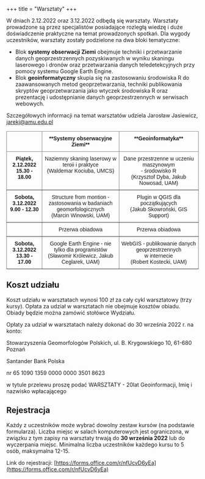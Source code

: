 +++
title = "Warsztaty"
+++

W dniach 2.12.2022 oraz 3.12.2022 odbędą się warsztaty. Warsztaty prowadzone są przez specjalistów posiadające rozległą wiedzę i duże doświadczenie praktyczne na temat prowadzonych spotkań. 
Dla wygody uczestników, warsztaty zostały podzielone na dwa bloki tematyczne: 

- Blok **systemy obserwacji Ziemi** obejmuje techniki i przetwarzanie danych geoprzestrzennych pozyskiwanych w wyniku skaningu laserowego i dronów oraz przetwarzania danych teledetekcyjnych przy pomocy systemu Google Earth Engine. 
- Blok **geoinformatyczny** skupia się na zastosowaniu środowiska R do zaawansowanych metod geoprzetwarzania, techniki publikowania skryptów geoprzetwarzania jako wtyczek środowiska R oraz prezentację i udostępnianie danych geoprzestrzennych w serwisach webowych.

Szczegółowych informacji na temat warsztatów udziela Jarosław Jasiewicz, [jarekj@amu.edu.pl](jarekj@amu.edu.pl)


<style type="text/css">
.tg  {border-collapse:collapse;border-spacing:0;}
.tg td{border-color:black;border-style:solid;border-width:1px;font-family:Arial, sans-serif;font-size:14px;
  overflow:hidden;padding:10px 5px;word-break:normal;}
.tg th{border-color:black;border-style:solid;border-width:1px;font-family:Arial, sans-serif;font-size:14px;
  font-weight:normal;overflow:hidden;padding:10px 5px;word-break:normal;}
.tg .tg-c3ow{border-color:inherit;text-align:center;vertical-align:top}
</style>
<table class="tg">
<thead>
  <tr>
    <th class="tg-c3ow"></th>
    <th class="tg-c3ow"><span style="font-weight:bold">**Systemy obserwacyjne Ziemi**</span></th>
    <th class="tg-c3ow"><span style="font-weight:bold">**Geoinformatyka**</span></th>
  </tr>
</thead>
<tbody>
  <tr>
    <td class="tg-c3ow"><span style="font-weight:bold">Piątek, 2.12.2022</span><br><span style="font-weight:bold">15.30 - 18.00</span></td>
    <td class="tg-c3ow">Naziemny skaning laserowy w teroii i praktyce<br>(Waldemar Kociuba, UMCS)</td>
    <td class="tg-c3ow">Dane przestrzenne w uczeniu maszynowym<br>- środowisko R <br>(Krzysztof Dyba, Jakub Nowosad, UAM)</td>
  </tr>
  <tr>
    <td class="tg-c3ow"><span style="font-weight:bold">Sobota, 3.12.2022</span><br><span style="font-weight:bold">9.00 - 12.30</span></td>
    <td class="tg-c3ow">Structure from montion - <br>zastosowania w badaniach geomorfologicznych<br>(Marcin Winowski, UAM)</td>
    <td class="tg-c3ow">Plugin w QGIS dla początkujących<br>(Jakub Skowroński, GIS Support)</td>
  </tr>
  <tr>
    <td class="tg-c3ow"></td>
    <td class="tg-c3ow">Przerwa obiadowa</td>
    <td class="tg-c3ow">Przerwa obiadowa</td>
  </tr>
  <tr>
    <td class="tg-c3ow"><span style="font-weight:bold">Sobota, 3.12.2022</span><br><span style="font-weight:bold">13.30 - 17.00</span></td>
    <td class="tg-c3ow">Google Earth Engine - nie tylko dla programistów<br>(Sławomir Królewicz, Jakub Ceglarek, UAM) </td>
    <td class="tg-c3ow">WebGIS - publikowanie danych geoprzestrzennych<br>w internecie<br>(Robert Kostecki, UAM)</td>
  </tr>
</tbody>
</table>

## Koszt udziału 
Koszt udziału w warsztatach wynosi 100 zł za cały cykl warsztatowy (trzy kursy). Opłata za udział w warsztatach nie obejmuje kosztów obiadu. Obiady będzie można zamówić stołówce Wydziału.

Opłaty za udział w warsztatach należy dokonać do 30 września 2022 r. na konto:

Stowarzyszenia Geomorfologów Polskich, ul. B. Krygowskiego 10, 61-680 Poznań

Santander Bank Polska 

nr 65 1090 1359 0000 0000 3501 8623

w tytule przelewu proszę podać WARSZTATY - 20lat Geoinformacji, Imię i nazwisko wpłacającego

## Rejestracja 
Każdy z uczestników może wybrać dowolny zestaw kursów (na podstawie formularza).
Liczba miejsc w salach komputerowych jest ograniczona, w związku z tym zapisy na warsztaty trwają do **30 września 2022** lub do wyczerpania miejsc. Minimalna liczba uczestników każdego kursu to 5 osób, maksymalna 12-15.

Link do rejestracji: [https://forms.office.com/r/nfUcvD6yEa](https://forms.office.com/r/nfUcvD6yEa)



